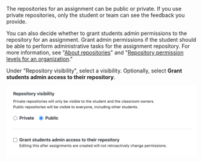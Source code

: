The repositories for an assignment can be public or private. If you use private repositories, only the student or team can see the feedback you provide.

You can also decide whether to grant students admin permissions to the repository for an assignment. Grant admin permissions if the student should be able to perform administrative tasks for the assignment repository. For more information, see "[About repositories](/repositories/creating-and-managing-repositories/about-repositories#about-repository-visibility)" and "[Repository permission levels for an organization](/organizations/managing-access-to-your-organizations-repositories/repository-permission-levels-for-an-organization)."

Under "Repository visibility", select a visibility. Optionally, select **Grant students admin access to their repository**.

<div class="procedural-image-wrapper">
  <img alt="Visibility options for assignment repositories" class="procedural-image-wrapper" src="/assets/images/help/classroom/assignments-choose-repository-visibility.png">
</div>
